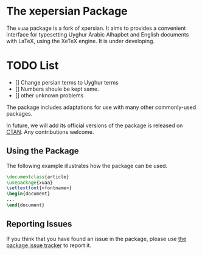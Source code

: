 # The xepersian Package
The `xuaa` package is a fork of xpersian. It aims to provides a convenient interface for typesetting 
Uyghur Arabic Alhapbet and English documents with LaTeX, using the XeTeX engine. It is under developing.

# TODO List
- [] Change persian terms to Uyghur terms
- [] Numbers shoule be kept same.
- [] other unknown problems

The package includes adaptations for use with many other commonly-used 
packages.

In future, we will add its official versions of the package is released on [CTAN](https://ctan.org/pkg/xuaa). Any contributions welcome.

## Using the Package
The following example illustrates how the package can be used.
````tex
\documentclass{article}
\usepackage{xuaa}
\settextfont{<fontname>}
\begin{document}
...
\end{document}
````

## Reporting Issues
If you think that you have found an issue in the package, please use 
[the package issue tracker](https://github.com/persiantex/xuaa/issues) 
to report it.
